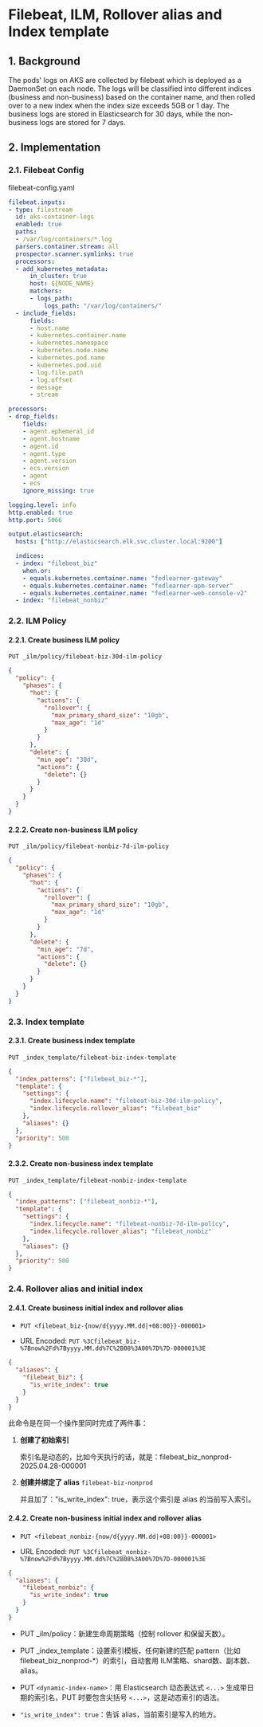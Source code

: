 # Filebeat, ILM, Rollover alias and Index template

## 1. Background

The pods' logs on AKS are collected by filebeat which is deployed as a DaemonSet on each node. The logs will be classified into different indices (business and non-business) based on the container name, and then rolled over to a new index when the index size exceeds 5GB or 1 day. The business logs are stored in Elasticsearch for 30 days, while the non-business logs are stored for 7 days.

## 2. Implementation

### 2.1. Filebeat Config

filebeat-config.yaml

```yaml
filebeat.inputs:
- type: filestream
  id: aks-container-logs
  enabled: true
  paths:
  - /var/log/containers/*.log
  parsers.container.stream: all
  prospector.scanner.symlinks: true
  processors:
  - add_kubernetes_metadata:
      in_cluster: true
      host: ${NODE_NAME}
      matchers:
      - logs_path:
          logs_path: "/var/log/containers/"
  - include_fields:
      fields:
      - host.name
      - kubernetes.container.name
      - kubernetes.namespace
      - kubernetes.node.name
      - kubernetes.pod.name
      - kubernetes.pod.uid
      - log.file.path
      - log.offset
      - message
      - stream

processors:
- drop_fields:
    fields:
    - agent.ephemeral_id
    - agent.hostname
    - agent.id
    - agent.type
    - agent.version
    - ecs.version
    - agent
    - ecs
    ignore_missing: true

logging.level: info
http.enabled: true
http.port: 5066

output.elasticsearch:
  hosts: ["http://elasticsearch.elk.svc.cluster.local:9200"]

  indices:
  - index: "filebeat_biz"
    when.or:
    - equals.kubernetes.container.name: "fedlearner-gateway"
    - equals.kubernetes.container.name: "fedlearner-apm-server"
    - equals.kubernetes.container.name: "fedlearner-web-console-v2"
  - index: "filebeat_nonbiz"
```

### 2.2. ILM Policy

#### 2.2.1. Create business ILM policy

`PUT _ilm/policy/filebeat-biz-30d-ilm-policy`

```json
{
  "policy": {
    "phases": {
      "hot": {
        "actions": {
          "rollover": {
            "max_primary_shard_size": "10gb",
            "max_age": "1d"
          }
        }
      },
      "delete": {
        "min_age": "30d",
        "actions": {
          "delete": {}
        }
      }
    }
  }
}
```

#### 2.2.2. Create non-business ILM policy

`PUT _ilm/policy/filebeat-nonbiz-7d-ilm-policy`

```json
{
  "policy": {
    "phases": {
      "hot": {
        "actions": {
          "rollover": {
            "max_primary_shard_size": "10gb",
            "max_age": "1d"
          }
        }
      },
      "delete": {
        "min_age": "7d",
        "actions": {
          "delete": {}
        }
      }
    }
  }
}
```

### 2.3. Index template

#### 2.3.1. Create business index template

`PUT _index_template/filebeat-biz-index-template`

```json
{
  "index_patterns": ["filebeat_biz-*"],
  "template": {
    "settings": {
      "index.lifecycle.name": "filebeat-biz-30d-ilm-policy",
      "index.lifecycle.rollover_alias": "filebeat_biz"
    },
    "aliases": {}
  },
  "priority": 500
}
```

#### 2.3.2. Create non-business index template

`PUT _index_template/filebeat-nonbiz-index-template`

```json
{
  "index_patterns": ["filebeat_nonbiz-*"],
  "template": {
    "settings": {
      "index.lifecycle.name": "filebeat-nonbiz-7d-ilm-policy",
      "index.lifecycle.rollover_alias": "filebeat_nonbiz"
    },
    "aliases": {}
  },
  "priority": 500
}
```

### 2.4. Rollover alias and initial index

#### 2.4.1. Create business initial index and rollover alias

- `PUT <filebeat_biz-{now/d{yyyy.MM.dd|+08:00}}-000001>`

- URL Encoded: `PUT %3Cfilebeat_biz-%7Bnow%2Fd%7Byyyy.MM.dd%7C%2B08%3A00%7D%7D-000001%3E`

```json
{
  "aliases": {
    "filebeat_biz": {
      "is_write_index": true
    }
  }
}
```

此命令是在同一个操作里同时完成了两件事：

1. **创建了初始索引**

   索引名是动态的，比如今天执行的话，就是：filebeat_biz_nonprod-2025.04.28-000001

2. **创建并绑定了 alias** `filebeat-biz-nonprod`

   并且加了："is_write_index": true，表示这个索引是 alias 的当前写入索引。

#### 2.4.2. Create non-business initial index and rollover alias

- `PUT <filebeat_nonbiz-{now/d{yyyy.MM.dd|+08:00}}-000001>`

- URL Encoded: `PUT %3Cfilebeat_nonbiz-%7Bnow%2Fd%7Byyyy.MM.dd%7C%2B08%3A00%7D%7D-000001%3E`

```json
{
  "aliases": {
    "filebeat_nonbiz": {
      "is_write_index": true
    }
  }
}
```

- PUT _ilm/policy：新建生命周期策略（控制 rollover 和保留天数）。

- PUT _index_template：设置索引模板，任何新建的匹配 pattern（比如 filebeat_biz_nonprod-*）的索引，自动套用 ILM策略、shard数、副本数、alias。

- PUT `<dynamic-index-name>`：用 Elasticsearch 动态表达式 `<...>` 生成带日期的索引名，PUT 时要包含尖括号 `<...>`，这是动态索引的语法。

- `"is_write_index": true`：告诉 alias，当前索引是写入的地方。
